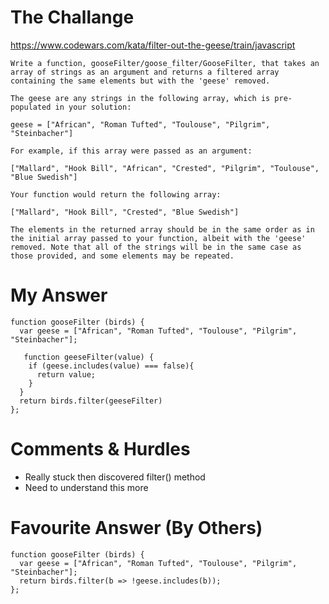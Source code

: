 # The Challange

https://www.codewars.com/kata/filter-out-the-geese/train/javascript

```
Write a function, gooseFilter/goose_filter/GooseFilter, that takes an array of strings as an argument and returns a filtered array containing the same elements but with the 'geese' removed.

The geese are any strings in the following array, which is pre-populated in your solution:

geese = ["African", "Roman Tufted", "Toulouse", "Pilgrim", "Steinbacher"]

For example, if this array were passed as an argument:

["Mallard", "Hook Bill", "African", "Crested", "Pilgrim", "Toulouse", "Blue Swedish"]

Your function would return the following array:

["Mallard", "Hook Bill", "Crested", "Blue Swedish"]

The elements in the returned array should be in the same order as in the initial array passed to your function, albeit with the 'geese' removed. Note that all of the strings will be in the same case as those provided, and some elements may be repeated.

```

# My Answer

```
function gooseFilter (birds) {
  var geese = ["African", "Roman Tufted", "Toulouse", "Pilgrim", "Steinbacher"];

   function geeseFilter(value) {
    if (geese.includes(value) === false){
      return value;
    }
  }
  return birds.filter(geeseFilter)
};
```

# Comments & Hurdles

* Really stuck then discovered filter() method
* Need to understand this more

# Favourite Answer (By Others)
```
function gooseFilter (birds) {
  var geese = ["African", "Roman Tufted", "Toulouse", "Pilgrim", "Steinbacher"];
  return birds.filter(b => !geese.includes(b));
};
```